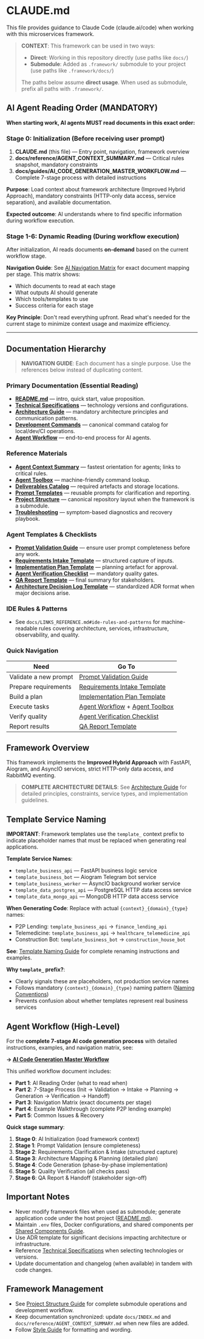 # CLAUDE.md

This file provides guidance to Claude Code (claude.ai/code) when working with this microservices framework.

> **CONTEXT**: This framework can be used in two ways:
> - **Direct**: Working in this repository directly (use paths like `docs/`)
> - **Submodule**: Added as `.framework/` submodule to your project (use paths like `.framework/docs/`)
>
> The paths below assume **direct usage**. When used as submodule, prefix all paths with `.framework/`.

## AI Agent Reading Order (MANDATORY)

**When starting work, AI agents MUST read documents in this exact order:**

### **Stage 0: Initialization** (Before receiving user prompt)

1. **CLAUDE.md** (this file) — Entry point, navigation, framework overview
2. **docs/reference/AGENT_CONTEXT_SUMMARY.md** — Critical rules snapshot, mandatory constraints
3. **docs/guides/AI_CODE_GENERATION_MASTER_WORKFLOW.md** — Complete 7-stage process with detailed instructions

**Purpose**: Load context about framework architecture (Improved Hybrid Approach), mandatory constraints (HTTP-only data access, service separation), and available documentation.

**Expected outcome**: AI understands where to find specific information during workflow execution.

### **Stage 1-6: Dynamic Reading** (During workflow execution)

After initialization, AI reads documents **on-demand** based on the current workflow stage.

**Navigation Guide**: See [AI Navigation Matrix](docs/reference/AI_NAVIGATION_MATRIX.md) for exact document mapping per stage. This matrix shows:
- Which documents to read at each stage
- What outputs AI should generate
- Which tools/templates to use
- Success criteria for each stage

**Key Principle**: Don't read everything upfront. Read what's needed for the current stage to minimize context usage and maximize efficiency.

---

## Documentation Hierarchy

> **NAVIGATION GUIDE**: Each document has a single purpose. Use the references below instead of duplicating content.

### Primary Documentation (Essential Reading)

- **[README.md](docs/LINKS_REFERENCE.md#core-documentation)** — intro, quick start, value proposition.
- **[Technical Specifications](docs/LINKS_REFERENCE.md#core-documentation)** — technology versions and configurations.
- **[Architecture Guide](docs/LINKS_REFERENCE.md#core-documentation)** — mandatory architecture principles and communication patterns.
- **[Development Commands](docs/LINKS_REFERENCE.md#developer-guides)** — canonical command catalog for local/dev/CI operations.
- **[Agent Workflow](docs/INDEX.md#documentation-pillars)** — end-to-end process for AI agents.

### Reference Materials

- **[Agent Context Summary](docs/INDEX.md#reference-materials)** — fastest orientation for agents; links to critical rules.
- **[Agent Toolbox](docs/INDEX.md#reference-materials)** — machine-friendly command lookup.
- **[Deliverables Catalog](docs/INDEX.md#reference-materials)** — required artefacts and storage locations.
- **[Prompt Templates](docs/INDEX.md#reference-materials)** — reusable prompts for clarification and reporting.
- **[Project Structure](docs/LINKS_REFERENCE.md#developer-guides)** — canonical repository layout when the framework is a submodule.
- **[Troubleshooting](docs/LINKS_REFERENCE.md#developer-guides)** — symptom-based diagnostics and recovery playbook.

### Agent Templates & Checklists

- **[Prompt Validation Guide](docs/INDEX.md#agent-templates-checklists)** — ensure user prompt completeness before any work.
- **[Requirements Intake Template](docs/INDEX.md#agent-templates-checklists)** — structured capture of inputs.
- **[Implementation Plan Template](docs/INDEX.md#agent-templates-checklists)** — planning artefact for approval.
- **[Agent Verification Checklist](docs/INDEX.md#agent-templates-checklists)** — mandatory quality gates.
- **[QA Report Template](docs/INDEX.md#agent-templates-checklists)** — final summary for stakeholders.
- **[Architecture Decision Log Template](docs/INDEX.md#reference-materials)** — standardized ADR format when major decisions arise.

### IDE Rules & Patterns

- See `docs/LINKS_REFERENCE.md#ide-rules-and-patterns` for machine-readable rules covering architecture, services, infrastructure, observability, and quality.

### Quick Navigation

| Need | Go To |
|------|-------|
| Validate a new prompt | [Prompt Validation Guide](docs/INDEX.md#agent-templates-checklists) |
| Prepare requirements | [Requirements Intake Template](docs/INDEX.md#agent-templates-checklists) |
| Build a plan | [Implementation Plan Template](docs/INDEX.md#agent-templates-checklists) |
| Execute tasks | [Agent Workflow](docs/INDEX.md#documentation-pillars) + [Agent Toolbox](docs/INDEX.md#reference-materials) |
| Verify quality | [Agent Verification Checklist](docs/INDEX.md#agent-templates-checklists) |
| Report results | [QA Report Template](docs/INDEX.md#agent-templates-checklists) |

## Framework Overview

This framework implements the **Improved Hybrid Approach** with FastAPI, Aiogram, and AsyncIO services, strict HTTP-only data access, and RabbitMQ eventing.

> **COMPLETE ARCHITECTURE DETAILS**: See [Architecture Guide](docs/LINKS_REFERENCE.md#core-documentation) for detailed principles, constraints, service types, and implementation guidelines.

## Template Service Naming

**IMPORTANT**: Framework templates use the `template_` context prefix to indicate placeholder names that must be replaced when generating real applications.

**Template Service Names**:
- `template_business_api` — FastAPI business logic service
- `template_business_bot` — Aiogram Telegram bot service
- `template_business_worker` — AsyncIO background worker service
- `template_data_postgres_api` — PostgreSQL HTTP data access service
- `template_data_mongo_api` — MongoDB HTTP data access service

**When Generating Code**: Replace with actual `{context}_{domain}_{type}` names:
- P2P Lending: `template_business_api` → `finance_lending_api`
- Telemedicine: `template_business_api` → `healthcare_telemedicine_api`
- Construction Bot: `template_business_bot` → `construction_house_bot`

**See**: [Template Naming Guide](docs/guides/TEMPLATE_NAMING_GUIDE.md) for complete renaming instructions and examples.

**Why `template_` prefix?**:
- Clearly signals these are placeholders, not production service names
- Follows mandatory `{context}_{domain}_{type}` naming pattern ([Naming Conventions](docs/atomic/architecture/naming-conventions.md))
- Prevents confusion about whether templates represent real business services

## Agent Workflow (High-Level)

For the **complete 7-stage AI code generation process** with detailed instructions, examples, and navigation matrix, see:

**→ [AI Code Generation Master Workflow](docs/guides/AI_CODE_GENERATION_MASTER_WORKFLOW.md)**

This unified workflow document includes:
- **Part 1**: AI Reading Order (what to read when)
- **Part 2**: 7-Stage Process (Init → Validation → Intake → Planning → Generation → Verification → Handoff)
- **Part 3**: Navigation Matrix (exact documents per stage)
- **Part 4**: Example Walkthrough (complete P2P lending example)
- **Part 5**: Common Issues & Recovery

**Quick stage summary**:
1. **Stage 0**: AI Initialization (load framework context)
2. **Stage 1**: Prompt Validation (ensure completeness)
3. **Stage 2**: Requirements Clarification & Intake (structured capture)
4. **Stage 3**: Architecture Mapping & Planning (detailed plan)
5. **Stage 4**: Code Generation (phase-by-phase implementation)
6. **Stage 5**: Quality Verification (all checks pass)
7. **Stage 6**: QA Report & Handoff (stakeholder sign-off)

## Important Notes

- Never modify framework files when used as submodule; generate application code under the host project ([README.md](README.md)).
- Maintain `.env` files, Docker configurations, and shared components per [Shared Components Guide](docs/guides/shared_components.md).
- Use ADR template for significant decisions impacting architecture or infrastructure.
- Reference [Technical Specifications](docs/reference/tech_stack.md) when selecting technologies or versions.
- Update documentation and changelog (when available) in tandem with code changes.

## Framework Management

- See [Project Structure Guide](docs/LINKS_REFERENCE.md#developer-guides) for complete submodule operations and development workflow.
- Keep documentation synchronized: update `docs/INDEX.md` and `docs/reference/AGENT_CONTEXT_SUMMARY.md` when new files are added.
- Follow [Style Guide](docs/STYLE_GUIDE.md) for formatting and wording.
